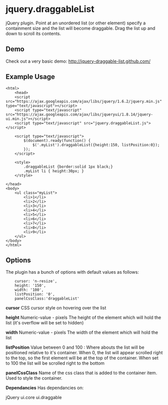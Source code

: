 jquery.draggableList
======================
jQuery plugin. Point at an unordered list (or other element) specify a containment size and the list will become draggable. Drag the list up and down to scroll its contents.

Demo
------
Check out a very basic demo: http://jquery-draggable-list.github.com/

Example Usage
----
	<html>
  		<head>
		<script src="https://ajax.googleapis.com/ajax/libs/jquery/1.6.2/jquery.min.js" type="text/javascript"></script>
		<script type="text/javascript" src="https://ajax.googleapis.com/ajax/libs/jqueryui/1.8.14/jquery-ui.min.js"></script>
		<script type="text/javascript" src="jquery.draggableList.js"></script>

  		<script type="text/javascript">
      		$(document).ready(function() {
          		$('.myList').draggableList({height:150, listPosition:0});
      		});
  		</script>
  	
  		<style>
  			.draggableList {border:solid 1px black;}
  			.myList li { height:30px; }
  		</style>
  	
  	</head>
 	<body>    
   		<ul class="myList">
     		<li>1</li>
     		<li>2</li>
     		<li>3</li>
     		<li>4</li>
     		<li>5</li>
     		<li>6</li>
     		<li>7</li>
     		<li>8</li>
     		<li>9</li>
   		</ul>
  	</body>
	</html>
   

Options
----------
The plugin has a bunch of options with default values as follows:

        cursor: 'n-resize',
        height: '150',
        width: '100',
        listPosition: '0',
        panelCssClass:'draggableList'

**cursor**
CSS cursor style on hovering over the list

**height**
Numeric-value - pixels The height of the element which will hold the list (it's overflow will be set to hidden)

**width**
Numeric-value - pixels The width of the element which will hold the list

**listPosition**
Value between 0 and 100 : Where abouts the list will be positioned relative to it's container. When 0, the list will appear scrolled right to the top, so the first element will be at the top of the container. When set to 100 the list will be scrolled right to the bottom

**panelCssClass**
Name of the css class that is added to the container item. Used to style the container.

**Dependancies**
Has dependancies on:

jQuery
ui.core
ui.draggable